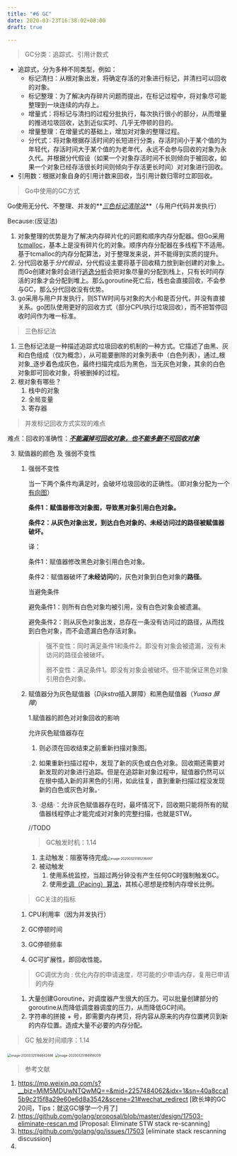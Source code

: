 ```yaml
---
title: "#6 GC"
date: 2020-03-23T16:38:02+08:00
draft: true

---
```


> GC分类：追踪式、引用计数式

- 追踪式，分为多种不同类型，例如：
  - 标记清扫：从根对象出发，将确定存活的对象进行标记，并清扫可以回收的对象。
  - 标记整理：为了解决内存碎片问题而提出，在标记过程中，将对象尽可能整理到一块连续的内存上。
  - 增量式：将标记与清扫的过程分批执行，每次执行很小的部分，从而增量的推进垃圾回收，达到近似实时、几乎无停顿的目的。
  - 增量整理：在增量式的基础上，增加对对象的整理过程。
  - 分代式：将对象根据存活时间的长短进行分类，存活时间小于某个值的为年轻代，存活时间大于某个值的为老年代，永远不会参与回收的对象为永久代。并根据分代假设（如果一个对象存活时间不长则倾向于被回收，如果一个对象已经存活很长时间则倾向于存活更长时间）对对象进行回收。
- 引用数：根据对象自身的引用计数来回收，当引用计数归零时立即回收。

> Go中使用的GC方式

Go使用无分代、不整理、并发的**<u>*三色标记清除法*</u>**（与用户代码并发执行）

Because:(反证法)

1. 对象整理的优势是为了解决内存碎片化的问题和顺序内存分配器。但Go采用[tcmalloc](tcmalloc)，基本上是没有碎片化的对象。顺序内存分配器在多线程下不适用。基于tcmalloc的内存分配算法，对于整理发来说，并不能得到实质的提升。
2. 分代回收基于*分代假设*，分代假设主要将基于回收精力放到新创建的对象上。而Go创建对象时会进行[逃逸分析](https://www.cnblogs.com/itbsl/p/10476674.html)会把对象尽量的分配到栈上，只有长时间存活的对象才会分配到堆上。那么goroutine死亡后，栈也会直接回收，不会参与GC，那么分代回收没有优势。
3. go采用与用户并发执行，则STW时间与对象的大小和是否分代，并没有直接关系。go团队使用更好的回收方式（部分CPU执行垃圾回收），而不把暂停回收时间作为唯一标准。

> 三色标记法

1. 三色标记法是一种描述追踪式垃圾回收的机制的一种方式。它描述了由黑、灰和白色组成（仅为概念），从可能要删除的对象列表中（白色列表），通过_根对象_逐步着色成灰色，最终扫描完成后为黑色，当无灰色对象，其余的白色对象即可回收对象，将被删掉的过程。
2. 根对象有哪些？
   1. 栈中的对象
   2. 全局变量
   3. 寄存器

> 并发标记回收方式实现的难点

​	难点：回收的准确性：**<u>*不能漏掉可回收对象，也不能多删不可回收对象*</u>**

3. 赋值器的颜色 及 强弱不变性

   1. 强弱不变性

      当一下两个条件均满足时，会破坏垃圾回收的正确性。（即对象分配为一个[有向图]()）

      **条件1：赋值器修改对象图，导致黑对象引用白色对象。**

      **条件2：从灰色对象出发，到达白色对象的、未经访问过的路径被赋值器破坏。**

      译：

      条件1：赋值器修改黑色对象引用白色对象。

      条件2：赋值器破坏了**未经访问**的，灰色对象到白色对象的**路径**。

      当避免条件

      避免条件1：则所有白色对象均被引用，没有白色对象会被遗漏。

      避免条件2：则从灰色对象出发，总存在一条没有访问过的路径，从而找到白色对象，而不会遗漏白色存活对象。

      > 强不变性：同时满足条件1和条件2。即没有对象会被遗漏，没有未访问的路径会被破坏。
      >
      > 弱不变性：满足条件1。即没有对象会被破坏。但不能保证黑色对象引用白色对象。

      

   2. 赋值器分为灰色赋值器（*Dijkstra*插入屏障）和黑色赋值器（*Yuasa 屏障*）

      1.赋值器的颜色对对象回收的影响

      允许灰色赋值器存在

      1. 则必须在回收结束之前重新扫描对象图。

      2. 如果重新扫描过程中，发现了新的灰色或白色对象。回收期还需要对新发现的对象进行追踪。但是在追踪新对象过程中，赋值器仍然可以在根中插入新的非黑色的引用，如此往复，直到重新扫描过程没发现新的白色或灰色对象。·
      3. ·总结·：允许灰色赋值器存在时，最坏情况下，回收期只能将所有的赋值器线程停止才能完成对对象的完整扫描，也就是STW。

      //TODO 

      

      

      > GC触发时机：1.14

      1. 主动触发：阻塞等待完成<img src="/Users/logan/Library/Application Support/typora-user-images/image-20200325185236447.png" alt="image-20200325185236447" style="zoom:50%;" />
      2. 被动触发
         1. 使用系统监控，当超过两分钟没有产生任何GC时强制触发GC。
         2. 使用[步调（Pacing）算法]()，其核心思想是控制内存增长比例。

   > GC关注的指标

   1. CPU利用率（因为并发执行）

   2. GC停顿时间

   3. GC停顿频率

   4. GC可扩展性，即回收性能。

      

   > GC调优方向 : 优化内存的申请速度，尽可能的少申请内存，复用已申请的内存

   

   1. 大量创建Goroutine，对调度器产生很大的压力。可以批量创建部分的goroutine从而降低调度器调度的压力，从而降低GC时间。
   2. 字符串的拼接 + 号，即需要内存拷贝，将内容从原来的内存位置拷贝到新的内存位置。造成大量不必要的内存分配。

   

   



> GC 触发时间顺序：1.14

<img src="/Users/logan/Library/Application Support/typora-user-images/image-20200325184642486.png" alt="image-20200325184642486" style="zoom:50%;" />

<img src="/Users/logan/Library/Application Support/typora-user-images/image-20200325184959209.png" alt="image-20200325184959209" style="zoom:50%;" />







> 参考文献

1. https://mp.weixin.qq.com/s?__biz=MjM5MDUwNTQwMQ==&mid=2257484062&idx=1&sn=40a8cca15b9c215f8a29e60e6d8a3542&scene=21#wechat_redirect [欧长坤的GC 20问，Tips：就这GC够学一个月了]
2. https://github.com/golang/proposal/blob/master/design/17503-eliminate-rescan.md [Proposal: Eliminate STW stack re-scanning]
3. https://github.com/golang/go/issues/17503 [eliminate stack rescanning discussion]
4. 



[tcmalloc]:<https://gperftools.github.io/gperftools/tcmalloc.html>